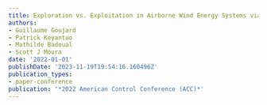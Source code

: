 ```yaml
---
title: Exploration vs. Exploitation in Airborne Wind Energy Systems via Information-Directed Sampling Control
authors:
- Guillaume Goujard
- Patrick Keyantuo
- Mathilde Badoual
- Scott J Moura
date: '2022-01-01'
publishDate: '2023-11-19T19:54:16.160496Z'
publication_types:
- paper-conference
publication: '*2022 American Control Conference (ACC)*'
---
```


